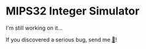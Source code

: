 # MIPS32 Integer Simulator

I'm still working on it...

If you discovered a serious bug, send me **[📨](mailto:tmdrl583205@naver.com)**!
